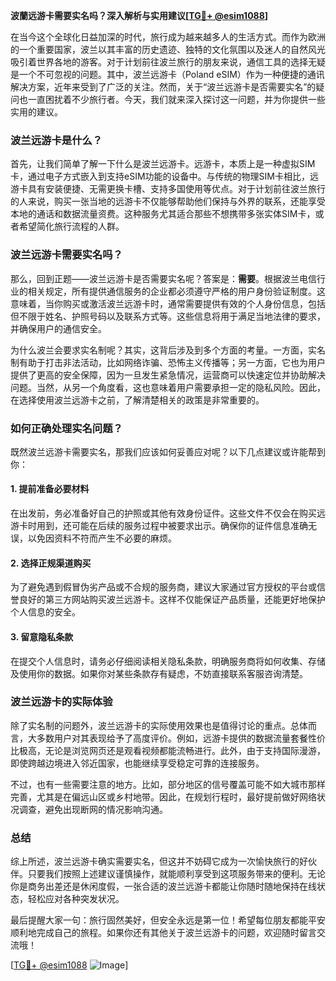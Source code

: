 **波蘭远游卡需要实名吗？深入解析与实用建议[[TG💪+ @esim1088](https://t.me/s/esim1088)]**

在当今这个全球化日益加深的时代，旅行成为越来越多人的生活方式。而作为欧洲的一个重要国家，波兰以其丰富的历史遗迹、独特的文化氛围以及迷人的自然风光吸引着世界各地的游客。对于计划前往波兰旅行的朋友来说，通信工具的选择无疑是一个不可忽视的问题。其中，波兰远游卡（Poland eSIM）作为一种便捷的通讯解决方案，近年来受到了广泛的关注。然而，关于“波兰远游卡是否需要实名”的疑问也一直困扰着不少旅行者。今天，我们就来深入探讨这一问题，并为你提供一些实用的建议。

### 波兰远游卡是什么？

首先，让我们简单了解一下什么是波兰远游卡。远游卡，本质上是一种虚拟SIM卡，通过电子方式嵌入到支持eSIM功能的设备中。与传统的物理SIM卡相比，远游卡具有安装便捷、无需更换卡槽、支持多国使用等优点。对于计划前往波兰旅行的人来说，购买一张当地的远游卡不仅能够帮助他们保持与外界的联系，还能享受本地的通话和数据流量资费。这种服务尤其适合那些不想携带多张实体SIM卡，或者希望简化旅行流程的人群。

### 波兰远游卡需要实名吗？

那么，回到正题——波兰远游卡是否需要实名呢？答案是：**需要**。根据波兰电信行业的相关规定，所有提供通信服务的企业都必须遵守严格的用户身份验证制度。这意味着，当你购买或激活波兰远游卡时，通常需要提供有效的个人身份信息，包括但不限于姓名、护照号码以及联系方式等。这些信息将用于满足当地法律的要求，并确保用户的通信安全。

为什么波兰会要求实名制呢？其实，这背后涉及到多个方面的考量。一方面，实名制有助于打击非法活动，比如网络诈骗、恐怖主义传播等；另一方面，它也为用户提供了更高的安全保障，因为一旦发生紧急情况，运营商可以快速定位并协助解决问题。当然，从另一个角度看，这也意味着用户需要承担一定的隐私风险。因此，在选择使用波兰远游卡之前，了解清楚相关的政策是非常重要的。

### 如何正确处理实名问题？

既然波兰远游卡需要实名，那我们应该如何妥善应对呢？以下几点建议或许能帮到你：

#### 1. 提前准备必要材料
在出发前，务必准备好自己的护照或其他有效身份证件。这些文件不仅会在购买远游卡时用到，还可能在后续的服务过程中被要求出示。确保你的证件信息准确无误，以免因资料不符而产生不必要的麻烦。

#### 2. 选择正规渠道购买
为了避免遇到假冒伪劣产品或不合规的服务商，建议大家通过官方授权的平台或信誉良好的第三方网站购买波兰远游卡。这样不仅能保证产品质量，还能更好地保护个人信息的安全。

#### 3. 留意隐私条款
在提交个人信息时，请务必仔细阅读相关隐私条款，明确服务商将如何收集、存储及使用你的数据。如果你对某些条款存有疑虑，不妨直接联系客服咨询清楚。

### 波兰远游卡的实际体验

除了实名制的问题外，波兰远游卡的实际使用效果也是值得讨论的重点。总体而言，大多数用户对其表现给予了高度评价。例如，远游卡提供的数据流量套餐性价比极高，无论是浏览网页还是观看视频都能流畅进行。此外，由于支持国际漫游，即使跨越边境进入邻近国家，也能继续享受稳定可靠的连接服务。

不过，也有一些需要注意的地方。比如，部分地区的信号覆盖可能不如大城市那样完善，尤其是在偏远山区或乡村地带。因此，在规划行程时，最好提前做好网络状况调查，避免出现断网的情况影响沟通。

### 总结

综上所述，波兰远游卡确实需要实名，但这并不妨碍它成为一次愉快旅行的好伙伴。只要我们按照上述建议谨慎操作，就能顺利享受到这项服务带来的便利。无论你是商务出差还是休闲度假，一张合适的波兰远游卡都能让你随时随地保持在线状态，轻松应对各种突发状况。

最后提醒大家一句：旅行固然美好，但安全永远是第一位！希望每位朋友都能平安顺利地完成自己的旅程。如果你还有其他关于波兰远游卡的问题，欢迎随时留言交流哦！

[[TG💪+ @esim1088](https://t.me/s/esim1088) ![Image](https://i.postimg.cc/4NQfJmqS/Snipaste-2025-05-13-00-14-12.png)]